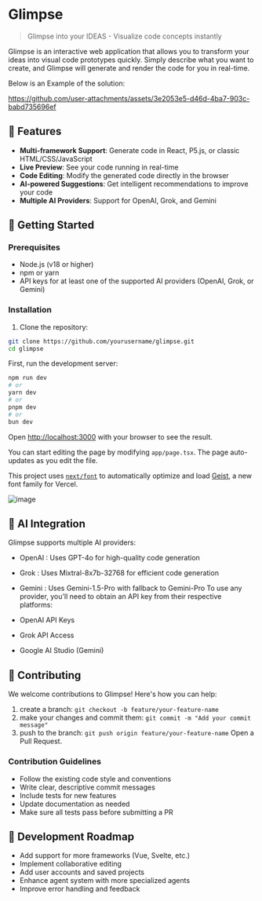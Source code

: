 # Glimpse

> Glimpse into your IDEAS - Visualize code concepts instantly

Glimpse is an interactive web application that allows you to transform your ideas into visual code prototypes quickly. Simply describe what you want to create, and Glimpse will generate and render the code for you in real-time.

Below is an Example of the solution:

https://github.com/user-attachments/assets/3e2053e5-d46d-4ba7-903c-babd735696ef


## 🌟 Features

- **Multi-framework Support**: Generate code in React, P5.js, or classic HTML/CSS/JavaScript
- **Live Preview**: See your code running in real-time
- **Code Editing**: Modify the generated code directly in the browser
- **AI-powered Suggestions**: Get intelligent recommendations to improve your code
- **Multiple AI Providers**: Support for OpenAI, Grok, and Gemini

## 🚀 Getting Started

### Prerequisites

- Node.js (v18 or higher)
- npm or yarn
- API keys for at least one of the supported AI providers (OpenAI, Grok, or Gemini)

### Installation

1. Clone the repository:

```bash
git clone https://github.com/yourusername/glimpse.git
cd glimpse
```

First, run the development server:

```bash
npm run dev
# or
yarn dev
# or
pnpm dev
# or
bun dev
```

Open [http://localhost:3000](http://localhost:3000) with your browser to see the result.

You can start editing the page by modifying `app/page.tsx`. The page auto-updates as you edit the file.

This project uses [`next/font`](https://nextjs.org/docs/app/building-your-application/optimizing/fonts) to automatically optimize and load [Geist](https://vercel.com/font), a new font family for Vercel.

![image](https://github.com/user-attachments/assets/4692ffb0-5613-4863-b6f8-610e7eef3cfb)

## 🧠 AI Integration
Glimpse supports multiple AI providers:

- OpenAI : Uses GPT-4o for high-quality code generation
- Grok : Uses Mixtral-8x7b-32768 for efficient code generation
- Gemini : Uses Gemini-1.5-Pro with fallback to Gemini-Pro
To use any provider, you'll need to obtain an API key from their respective platforms:

- OpenAI API Keys
- Grok API Access
- Google AI Studio (Gemini)
## 🤝 Contributing
We welcome contributions to Glimpse! Here's how you can help:

1. create a branch:
`git checkout -b feature/your-feature-name`
2. make your changes and commit them:
`git commit -m "Add your commit message"`
3. push to the branch:
`git push origin feature/your-feature-name`
Open a Pull Request.

### Contribution Guidelines
- Follow the existing code style and conventions
- Write clear, descriptive commit messages
- Include tests for new features
- Update documentation as needed
- Make sure all tests pass before submitting a PR
## 📝 Development Roadmap
- Add support for more frameworks (Vue, Svelte, etc.)
- Implement collaborative editing
- Add user accounts and saved projects
- Enhance agent system with more specialized agents
- Improve error handling and feedback
